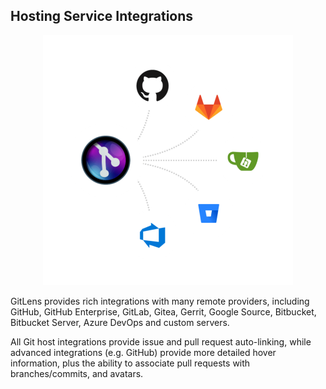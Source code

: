 ## Hosting Service Integrations

<p align="center">
  <img src="../../images/docs/hosting-integrations.png" alt="Hosting service integrations"/>
</p>

GitLens provides rich integrations with many remote providers, including GitHub, GitHub Enterprise, GitLab, Gitea, Gerrit, Google Source, Bitbucket, Bitbucket Server, Azure DevOps and custom servers.

All Git host integrations provide issue and pull request auto-linking, while advanced integrations (e.g. GitHub) provide more detailed hover information, plus the ability to associate pull requests with branches/commits, and avatars.

